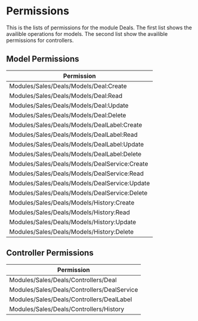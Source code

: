 # Permissions

This is the lists of permissions for the module Deals.
The first list shows the availible operations for models.
The second list show the availible permissions for controllers.

## Model Permissions

| Permission                                    |
| --------------------------------------------- |
| Modules/Sales/Deals/Models/Deal:Create        |
| Modules/Sales/Deals/Models/Deal:Read          |
| Modules/Sales/Deals/Models/Deal:Update        |
| Modules/Sales/Deals/Models/Deal:Delete        |
| Modules/Sales/Deals/Models/DealLabel:Create   |
| Modules/Sales/Deals/Models/DealLabel:Read     |
| Modules/Sales/Deals/Models/DealLabel:Update   |
| Modules/Sales/Deals/Models/DealLabel:Delete   |
| Modules/Sales/Deals/Models/DealService:Create |
| Modules/Sales/Deals/Models/DealService:Read   |
| Modules/Sales/Deals/Models/DealService:Update |
| Modules/Sales/Deals/Models/DealService:Delete |
| Modules/Sales/Deals/Models/History:Create     |
| Modules/Sales/Deals/Models/History:Read       |
| Modules/Sales/Deals/Models/History:Update     |
| Modules/Sales/Deals/Models/History:Delete     |

## Controller Permissions

| Permission                                  |
| ------------------------------------------- |
| Modules/Sales/Deals/Controllers/Deal        |
| Modules/Sales/Deals/Controllers/DealService |
| Modules/Sales/Deals/Controllers/DealLabel   |
| Modules/Sales/Deals/Controllers/History     |
